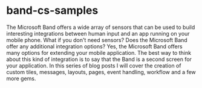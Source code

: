 # band-cs-samples
The Microsoft Band offers a wide array of sensors that can be used to build interesting integrations between human input and an app running on your mobile phone. What if you don't need sensors? Does the Microsoft Band offer any additional integration options? Yes, the Microsoft Band offers many options for extending your mobile application. The best way to think about this kind of integration is to say that the Band is a second screen for your application. In this series of blog posts I will cover the creation of custom tiles, messages, layouts, pages, event handling, workflow and a few more gems.
